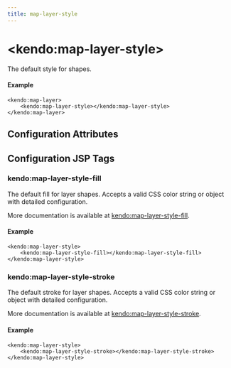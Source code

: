 ```yaml
---
title: map-layer-style
---
```


# \<kendo:map-layer-style\>

The default style for shapes.

#### Example
    <kendo:map-layer>
        <kendo:map-layer-style></kendo:map-layer-style>
    </kendo:map-layer>

## Configuration Attributes


##  Configuration JSP Tags

### kendo:map-layer-style-fill

The default fill for layer shapes.
Accepts a valid CSS color string or object with detailed configuration.

More documentation is available at [kendo:map-layer-style-fill](/api/wrappers/jsp/map/layer-style-fill).

#### Example

    <kendo:map-layer-style>
        <kendo:map-layer-style-fill></kendo:map-layer-style-fill>
    </kendo:map-layer-style>

### kendo:map-layer-style-stroke

The default stroke for layer shapes.
Accepts a valid CSS color string or object with detailed configuration.

More documentation is available at [kendo:map-layer-style-stroke](/api/wrappers/jsp/map/layer-style-stroke).

#### Example

    <kendo:map-layer-style>
        <kendo:map-layer-style-stroke></kendo:map-layer-style-stroke>
    </kendo:map-layer-style>

